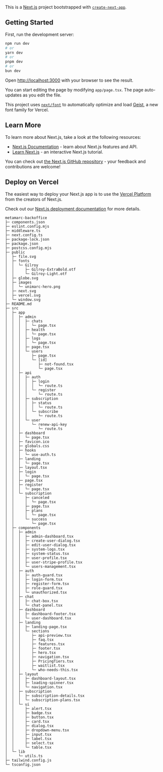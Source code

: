 This is a [Next.js](https://nextjs.org) project bootstrapped with [`create-next-app`](https://nextjs.org/docs/app/api-reference/cli/create-next-app).

## Getting Started

First, run the development server:

```bash
npm run dev
# or
yarn dev
# or
pnpm dev
# or
bun dev
```

Open [http://localhost:3000](http://localhost:3000) with your browser to see the result.

You can start editing the page by modifying `app/page.tsx`. The page auto-updates as you edit the file.

This project uses [`next/font`](https://nextjs.org/docs/app/building-your-application/optimizing/fonts) to automatically optimize and load [Geist](https://vercel.com/font), a new font family for Vercel.

## Learn More

To learn more about Next.js, take a look at the following resources:

- [Next.js Documentation](https://nextjs.org/docs) - learn about Next.js features and API.
- [Learn Next.js](https://nextjs.org/learn) - an interactive Next.js tutorial.

You can check out [the Next.js GitHub repository](https://github.com/vercel/next.js) - your feedback and contributions are welcome!

## Deploy on Vercel

The easiest way to deploy your Next.js app is to use the [Vercel Platform](https://vercel.com/new?utm_medium=default-template&filter=next.js&utm_source=create-next-app&utm_campaign=create-next-app-readme) from the creators of Next.js.

Check out our [Next.js deployment documentation](https://nextjs.org/docs/app/building-your-application/deploying) for more details.

```
metamarc-backoffice
├─ components.json
├─ eslint.config.mjs
├─ middleware.ts
├─ next.config.ts
├─ package-lock.json
├─ package.json
├─ postcss.config.mjs
├─ public
│  ├─ file.svg
│  ├─ fonts
│  │  └─ Gilroy
│  │     ├─ Gilroy-ExtraBold.otf
│  │     └─ Gilroy-Light.otf
│  ├─ globe.svg
│  ├─ images
│  │  └─ unimarc-hero.png
│  ├─ next.svg
│  ├─ vercel.svg
│  └─ window.svg
├─ README.md
├─ src
│  ├─ app
│  │  ├─ admin
│  │  │  ├─ chats
│  │  │  │  └─ page.tsx
│  │  │  ├─ health
│  │  │  │  └─ page.tsx
│  │  │  ├─ logs
│  │  │  │  └─ page.tsx
│  │  │  ├─ page.tsx
│  │  │  └─ users
│  │  │     ├─ page.tsx
│  │  │     └─ [id]
│  │  │        ├─ not-found.tsx
│  │  │        └─ page.tsx
│  │  ├─ api
│  │  │  ├─ auth
│  │  │  │  ├─ login
│  │  │  │  │  └─ route.ts
│  │  │  │  └─ register
│  │  │  │     └─ route.ts
│  │  │  ├─ subscription
│  │  │  │  ├─ status
│  │  │  │  │  └─ route.ts
│  │  │  │  └─ subscribe
│  │  │  │     └─ route.ts
│  │  │  └─ user
│  │  │     └─ renew-api-key
│  │  │        └─ route.ts
│  │  ├─ dashboard
│  │  │  └─ page.tsx
│  │  ├─ favicon.ico
│  │  ├─ globals.css
│  │  ├─ hooks
│  │  │  └─ use-auth.ts
│  │  ├─ landing
│  │  │  └─ page.tsx
│  │  ├─ layout.tsx
│  │  ├─ login
│  │  │  └─ page.tsx
│  │  ├─ page.tsx
│  │  ├─ register
│  │  │  └─ page.tsx
│  │  └─ subscription
│  │     ├─ canceled
│  │     │  └─ page.tsx
│  │     ├─ page.tsx
│  │     ├─ plans
│  │     │  └─ page.tsx
│  │     └─ success
│  │        └─ page.tsx
│  ├─ components
│  │  ├─ admin
│  │  │  ├─ admin-dashboard.tsx
│  │  │  ├─ create-user-dialog.tsx
│  │  │  ├─ edit-user-dialog.tsx
│  │  │  ├─ system-logs.tsx
│  │  │  ├─ system-status.tsx
│  │  │  ├─ user-profile.tsx
│  │  │  ├─ user-stripe-profile.tsx
│  │  │  └─ users-management.tsx
│  │  ├─ auth
│  │  │  ├─ auth-guard.tsx
│  │  │  ├─ login-form.tsx
│  │  │  ├─ register-form.tsx
│  │  │  ├─ role-guard.tsx
│  │  │  └─ unauthorized.tsx
│  │  ├─ chat
│  │  │  ├─ chat-box.tsx
│  │  │  └─ chat-panel.tsx
│  │  ├─ dashboard
│  │  │  ├─ dashboard-footer.tsx
│  │  │  └─ user-dashboard.tsx
│  │  ├─ landing
│  │  │  ├─ landing-page.tsx
│  │  │  └─ sections
│  │  │     ├─ api-preview.tsx
│  │  │     ├─ faq.tsx
│  │  │     ├─ features.tsx
│  │  │     ├─ footer.tsx
│  │  │     ├─ hero.tsx
│  │  │     ├─ navigation.tsx
│  │  │     ├─ PricingTiers.tsx
│  │  │     ├─ waitlist.tsx
│  │  │     └─ who-needs-this.tsx
│  │  ├─ layout
│  │  │  ├─ dashboard-layout.tsx
│  │  │  ├─ loading-spinner.tsx
│  │  │  └─ navigation.tsx
│  │  ├─ subscription
│  │  │  ├─ subscription-details.tsx
│  │  │  └─ subscription-plans.tsx
│  │  └─ ui
│  │     ├─ alert.tsx
│  │     ├─ badge.tsx
│  │     ├─ button.tsx
│  │     ├─ card.tsx
│  │     ├─ dialog.tsx
│  │     ├─ dropdown-menu.tsx
│  │     ├─ input.tsx
│  │     ├─ label.tsx
│  │     ├─ select.tsx
│  │     └─ table.tsx
│  └─ lib
│     └─ utils.ts
├─ tailwind.config.js
└─ tsconfig.json

```